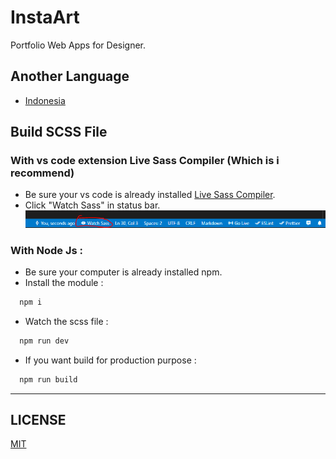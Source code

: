 # InstaArt
Portfolio Web Apps for Designer.

## Another Language
- [Indonesia](./README_id.md)

<!-- ## Website
https://instaart.cybertwenty.com -->

## Build SCSS File
### With vs code extension Live Sass Compiler (Which is i recommend)
- Be sure your vs code is already installed [Live Sass Compiler](https://marketplace.visualstudio.com/items?itemName=ritwickdey.live-sass).
- Click "Watch Sass" in status bar.
  ![live sass compiler status bar image](./live-sass-compiler-status-bar.png)

### With Node Js :
- Be sure your computer is already installed npm.
- Install the module : 
```bash 
  npm i
```
- Watch the scss file :
```bash 
  npm run dev
```
- If you want build for production purpose :
```bash 
  npm run build
```


---
## LICENSE
[MIT](./LICENSE.md)

<!-- © Developed by [Yusril A. P.](https://github.com/yusril-adr) -->